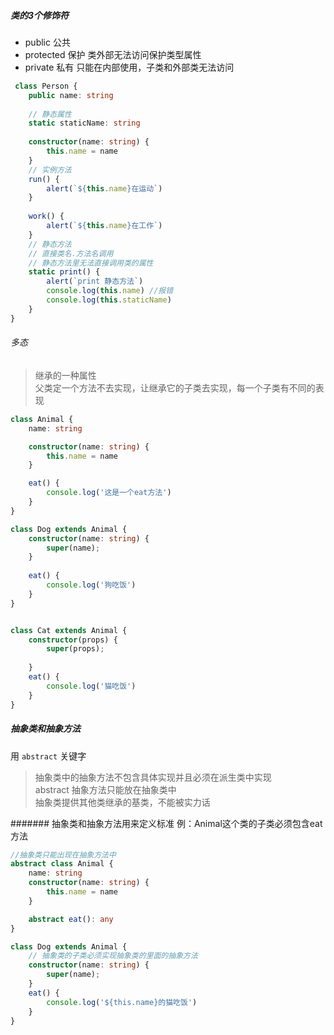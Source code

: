 ##### 类的3个修饰符
+ public 公共 
+ protected 保护    类外部无法访问保护类型属性
+ private 私有      只能在内部使用，子类和外部类无法访问

```typescript
 class Person {
    public name: string
    
    // 静态属性
    static staticName: string
    
    constructor(name: string) {
        this.name = name
    }
    // 实例方法
    run() {
        alert(`${this.name}在运动`)
    }
    
    work() {
        alert(`${this.name}在工作`)
    }
    // 静态方法   
    // 直接类名.方法名调用
    // 静态方法里无法直接调用类的属性
    static print() {
        alert(`print 静态方法`)
        console.log(this.name) //报错
        console.log(this.staticName)
    }
}
```

###### 多态
> 继承的一种属性  
> 父类定一个方法不去实现，让继承它的子类去实现，每一个子类有不同的表现

```typescript
class Animal {
    name: string

    constructor(name: string) {
        this.name = name
    }

    eat() {
        console.log('这是一个eat方法')
    }
}

class Dog extends Animal {
    constructor(name: string) {
        super(name);
    }
    
    eat() {
        console.log('狗吃饭')
    }
}


class Cat extends Animal {
    constructor(props) {
        super(props);
        
    }
    eat() {
        console.log('猫吃饭')
    }
}
```


##### 抽象类和抽象方法
用 `abstract` 关键字
> 抽象类中的抽象方法不包含具体实现并且必须在派生类中实现  
> abstract 抽象方法只能放在抽象类中  
> 抽象类提供其他类继承的基类，不能被实力话

####### 抽象类和抽象方法用来定义标准 例：Animal这个类的子类必须包含eat方法

```typescript
//抽象类只能出现在抽象方法中
abstract class Animal {
    name: string
    constructor(name: string) {
        this.name = name
    }

    abstract eat(): any
}

class Dog extends Animal {
    // 抽象类的子类必须实现抽象类的里面的抽象方法
    constructor(name: string) {
        super(name);
    }
    eat() {
        console.log('${this.name}的猫吃饭')
    }
}
```
